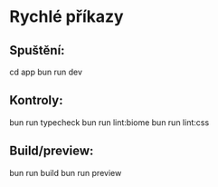 # Rychlé příkazy

## Spuštění:
cd app
bun run dev

## Kontroly:
bun run typecheck
bun run lint:biome
bun run lint:css

## Build/preview:
bun run build
bun run preview 